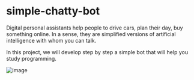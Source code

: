 # simple-chatty-bot

Digital personal assistants help people to drive cars, plan their day, buy something online. In a sense, they are simplified versions of artificial intelligence with whom you can talk.

In this project, we will develop step by step a simple bot that will help you study programming.

![image](https://user-images.githubusercontent.com/33701673/179361571-61b30f86-cf8d-4435-94d0-f93e2e1057ed.png)
